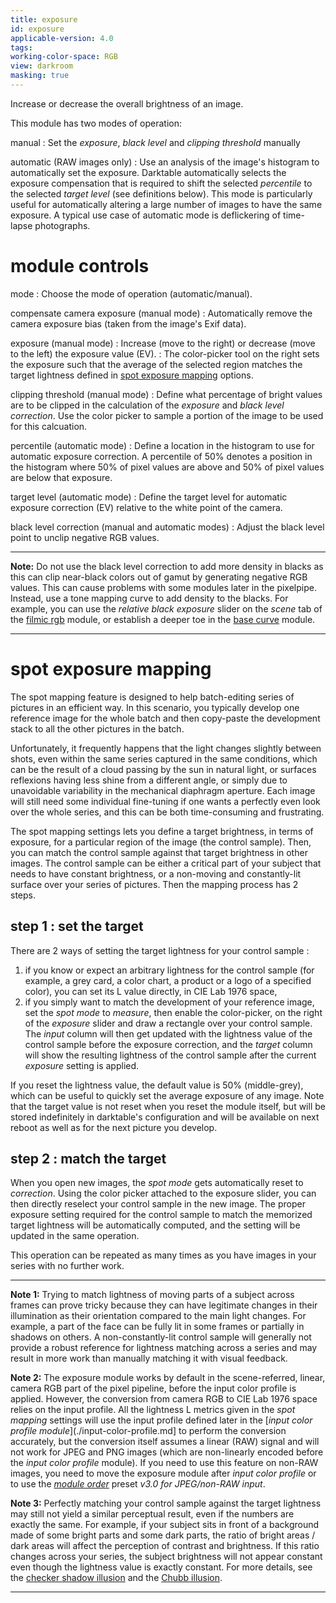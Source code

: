 ```yaml
---
title: exposure
id: exposure
applicable-version: 4.0
tags:
working-color-space: RGB
view: darkroom
masking: true
---
```


Increase or decrease the overall brightness of an image.

This module has two modes of operation:

manual
: Set the _exposure_, _black level_ and _clipping threshold_ manually

automatic (RAW images only)
: Use an analysis of the image's histogram to automatically set the exposure. Darktable automatically selects the exposure compensation that is required to shift the selected _percentile_ to the selected _target level_ (see definitions below). This mode is particularly useful for automatically altering a large number of images to have the same exposure. A typical use case of automatic mode is deflickering of time-lapse photographs.

# module controls

mode
: Choose the mode of operation (automatic/manual).

compensate camera exposure (manual mode)
: Automatically remove the camera exposure bias (taken from the image's Exif data).

exposure (manual mode)
: Increase (move to the right) or decrease (move to the left) the exposure value (EV).
: The color-picker tool on the right sets the exposure such that the average of the selected region matches the target lightness defined in [spot exposure mapping](#spot-exposure-mapping) options.

clipping threshold (manual mode)
: Define what percentage of bright values are to be clipped in the calculation of the _exposure_ and _black level correction_. Use the color picker to sample a portion of the image to be used for this calcuation.

percentile (automatic mode)
: Define a location in the histogram to use for automatic exposure correction. A percentile of 50% denotes a position in the histogram where 50% of pixel values are above and 50% of pixel values are below that exposure.

target level (automatic mode)
: Define the target level for automatic exposure correction (EV) relative to the white point of the camera.

black level correction (manual and automatic modes)
: Adjust the black level point to unclip negative RGB values.

---

**Note:** Do not use the black level correction to add more density in blacks as this can clip near-black colors out of gamut by generating negative RGB values. This can cause problems with some modules later in the pixelpipe. Instead, use a tone mapping curve to add density to the blacks. For example, you can use the _relative black exposure_ slider on the _scene_ tab of the [filmic rgb](filmic-rgb.md#scene) module, or establish a deeper toe in the [base curve](base-curve.md) module.

---

# spot exposure mapping

The spot mapping feature is designed to help batch-editing series of pictures in an efficient way. In this scenario, you typically develop one reference image for the whole batch and then copy-paste the development stack to all the other pictures in the batch.

Unfortunately, it frequently happens that the light changes slightly between shots, even within the same series captured in the same conditions, which can be the result of a cloud passing by the sun in natural light, or surfaces reflexions having less shine from a different angle, or simply due to unavoidable variability in the mechanical diaphragm aperture. Each image will still need some individual fine-tuning if one wants a perfectly even look over the whole series, and this can be both time-consuming and frustrating.

The spot mapping settings lets you define a target brightness, in terms of exposure, for a particular region of the image (the control sample). Then, you can match the control sample against that target brightness in other images. The control sample can be either a critical part of your subject that needs to have constant brightness, or a non-moving and constantly-lit surface over your series of pictures. Then the mapping process has 2 steps.

## step 1 : set the target

There are 2 ways of setting the target lightness for your control sample :

1. if you know or expect an arbitrary lightness for the control sample (for example, a grey card, a color chart, a product or a logo of a specified color), you can set its L value directly, in CIE Lab 1976 space,
2. if you simply want to match the development of your reference image, set the _spot mode_ to _measure_, then enable the color-picker, on the right of the _exposure_ slider and draw a rectangle over your control sample. The _input_ column will then get updated with the lightness value of the control sample before the exposure correction, and the _target_ column will show the resulting lightness of the control sample after the current _exposure_ setting is applied.

If you reset the lightness value, the default value is 50% (middle-grey), which can be useful to quickly set the average exposure of any image. Note that the target value is not reset when you reset the module itself, but will be stored indefinitely in darktable's configuration and will be available on next reboot as well as for the next picture you develop.

## step 2 : match the target

When you open new images, the _spot mode_ gets automatically reset to _correction_. Using the color picker attached to the exposure slider, you can then directly reselect your control sample in the new image. The proper exposure setting required for the control sample to match the memorized target lightness will be automatically computed, and the setting will be updated in the same operation.

This operation can be repeated as many times as you have images in your series with no further work.


---

**Note 1:**  Trying to match lightness of moving parts of a subject across frames can prove tricky because they can have legitimate changes in their illumination as their orientation compared to the main light changes. For example, a part of the face can be fully lit in some frames or partially in shadows on others. A non-constantly-lit control sample will generally not provide a robust reference for lightness matching across a series and may result in more work than manually matching it with visual feedback.

**Note 2:** The exposure module works by default in the scene-referred, linear, camera RGB part of the pixel pipeline, before the input color profile is applied. However, the conversion from camera RGB to CIE Lab 1976 space relies on the input profile. All the lightness L metrics given in the _spot mapping_ settings will use the input profile defined later in the [_input color profile module_](./input-color-profile.md] to perform the conversion accurately, but the conversion itself assumes a linear (RAW) signal and will not work for JPEG and PNG images (which are non-linearly encoded before the _input color profile_ module). If you need to use this feature on non-RAW images, you need to move the exposure module after _input color profile_ or to use the [_module order_](../utility-modules/darkroom/module-order.md) preset _v3.0 for JPEG/non-RAW input_.

**Note 3:** Perfectly matching your control sample against the target lightness may still not yield a similar perceptual result, even if the numbers are exactly the same. For example, if your subject sits in front of a background made of some bright parts and some dark parts, the ratio of bright areas / dark areas will affect the perception of contrast and brightness. If this ratio changes across your series, the subject brightness will not appear constant even though the lightness value is exactly constant. For more details, see the [checker shadow illusion](https://en.wikipedia.org/wiki/Checker_shadow_illusion) and the [Chubb illusion](https://en.wikipedia.org/wiki/Chubb_illusion).

---
